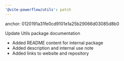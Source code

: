 ```yaml
---
'@vite-powerflow/utils': patch
---
```


anchor: 0120191a31fe0cd9101e1a25b29066d03085d8b0

Update Utils package documentation

- Added README content for internal package
- Added description and internal use note
- Added links to website and repository
